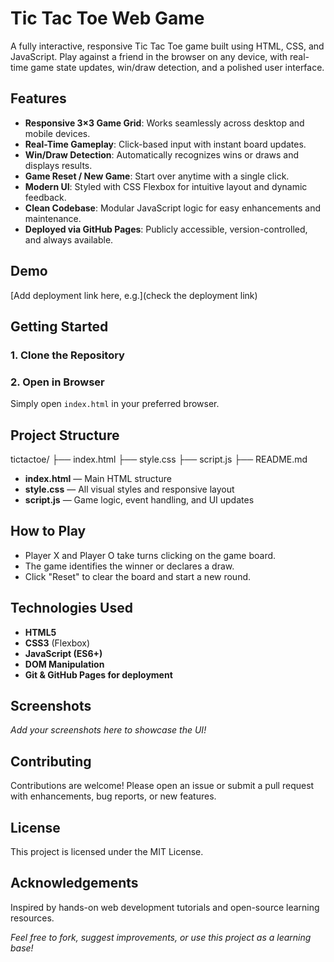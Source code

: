 # Tic Tac Toe Web Game

A fully interactive, responsive Tic Tac Toe game built using HTML, CSS, and JavaScript. Play against a friend in the browser on any device, with real-time game state updates, win/draw detection, and a polished user interface. 

## Features

- **Responsive 3×3 Game Grid**: Works seamlessly across desktop and mobile devices.
- **Real-Time Gameplay**: Click-based input with instant board updates.
- **Win/Draw Detection**: Automatically recognizes wins or draws and displays results.
- **Game Reset / New Game**: Start over anytime with a single click.
- **Modern UI**: Styled with CSS Flexbox for intuitive layout and dynamic feedback.
- **Clean Codebase**: Modular JavaScript logic for easy enhancements and maintenance.
- **Deployed via GitHub Pages**: Publicly accessible, version-controlled, and always available.

## Demo

[Add deployment link here, e.g.](check the deployment link)

## Getting Started

### 1. Clone the Repository


### 2. Open in Browser

Simply open `index.html` in your preferred browser.

## Project Structure

tictactoe/
├── index.html
├── style.css
├── script.js
├── README.md


- **index.html** — Main HTML structure
- **style.css** — All visual styles and responsive layout
- **script.js** — Game logic, event handling, and UI updates

## How to Play

- Player X and Player O take turns clicking on the game board.
- The game identifies the winner or declares a draw.
- Click "Reset" to clear the board and start a new round.

## Technologies Used

- **HTML5**
- **CSS3** (Flexbox)
- **JavaScript (ES6+)**
- **DOM Manipulation**
- **Git & GitHub Pages for deployment**

## Screenshots

_Add your screenshots here to showcase the UI!_

## Contributing

Contributions are welcome! Please open an issue or submit a pull request with enhancements, bug reports, or new features.

## License

This project is licensed under the MIT License.

## Acknowledgements

Inspired by hands-on web development tutorials and open-source learning resources. 

*Feel free to fork, suggest improvements, or use this project as a learning base!*
